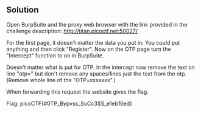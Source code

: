 <h2>Solution</h2>

Open BurpSuite and the proxy web browser with the link provided in the challenge description: http://titan.picoctf.net:50027/

For the first page, it doesn't matter the data you put in. You could put anything and then click "Register". Now on the OTP page turn the "Intercept" function to on in BurpSuite.

Doesn't matter what is put for OTP. In the intercept now remove the text on line "otp=" but don't remove any spaces/lines just the text from the otp. (Remove whole line of the "OTP=xxxxxxx".)

When forwarding this request the website gives the flag.

Flag: picoCTF{#0TP_Bypvss_SuCc3$S_e1eb16ed}
